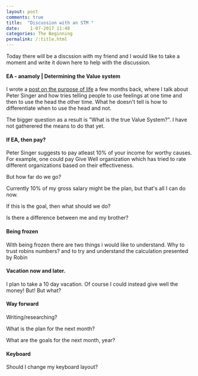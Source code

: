 ```yaml
---
layout: post
comments: true
title:  "Discussion with an STM "
date:    1-07-2017 11:48
categories: The Beginning
permalink: /:title.html
---
```


Today there will be a discssion with my friend and I would like to take a  moment and write it down here to help with the discussion.

#### EA - anamoly | Determining the Value system 

I wrote a [post on the purpose of life][EA] a few months back, where I talk about Peter Singer and how tries telling people to use feelings at one time and then to use the head the other time. What he doesn't tell is how to differentiate when to use the head and not.

The bigger question as a result is "What is the true Value System?". I have not gatherered the means to do that yet.

[EA]:http://agent18.github.io/purpose-of-life-continued.html

#### If EA, then pay?

Peter Singer suggests to pay atleast 10% of your income for worthy causes. For example, one could pay Give Well organization which has tried to rate different organizations based on their effectiveness.

But how far do we go?

Currently 10% of my gross salary might be the plan, but that's all I can do now. 

If this is the goal, then what should we do?

Is there a difference between me and my brother?

#### Being frozen

With being frozen there are two things i would like to understand. Why to trust robins numbers? and to try and understand the calculation presented by Robin

#### Vacation now and later.

I plan to take a 10 day vacation. Of course I could instead give well the money! But!
But what?


#### Way forward 

Writing/researching?

What is the plan for the next month?

What are the goals for the next month, year?



#### Keyboard
Should I change my keyboard layout?



